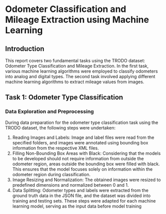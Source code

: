 # Odometer Classification and Mileage Extraction using Machine Learning

## Introduction
This report covers two fundamental tasks using the TRODO dataset: Odometer Type 
Classification and Mileage Extraction. In the first task, various machine learning 
algorithms were employed to classify odometers into analog and digital types. The 
second task involved applying different machine learning algorithms to extract mileage 
values from images.

## Task 1: Odometer Type Classification

### Data Exploration and Preprocessing
During data preparation for the odometer type classification task using the TRODO 
dataset, the following steps were undertaken:
1. Reading Images and Labels: Image and label files were read from the specified 
folders, and images were annotated using bounding box information from the 
respective XML files.
2. Filling Non-Bounding Box Areas with Black: Considering that the models to be 
developed should not require information from outside the odometer region, 
areas outside the bounding box were filled with black. This ensures that the 
model focuses solely on information within the odometer region during 
classification.
3. Image Resizing and Normalization: The obtained images were resized to 
predefined dimensions and normalized between 0 and 1.
4. Data Splitting: Odometer types and labels were extracted from the ground truth 
data in the JSON file, and the dataset was divided into training and testing sets.
These steps were adapted for each machine learning model, serving as the input data 
before model training
